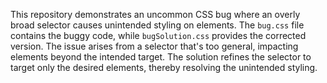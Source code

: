 This repository demonstrates an uncommon CSS bug where an overly broad selector causes unintended styling on elements. The `bug.css` file contains the buggy code, while `bugSolution.css` provides the corrected version.  The issue arises from a selector that's too general, impacting elements beyond the intended target. The solution refines the selector to target only the desired elements, thereby resolving the unintended styling.